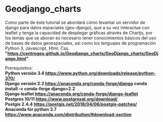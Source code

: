 # Geodjango_charts
Como parte de éste tutorial se abordará cómo levantar un servidor de django para datos espaciales (geo-django), que a su vez interactue con leaflet y tenga la capacidad de desplegar gráficas através de Chartjs, por los temás que se aboran es necesario tener conocimientos básicos del uso de bases de datos geoespaciales, así como los lenguajes de programación Python 3, Javascript, Html, Css. 
**"https://centrogeo.github.io/Geodjango_charts/GeoDjango_charts/GeoDjango.html"**

Prerequisitos:  
**Python versión 3.6 https://www.python.org/downloads/release/python-370/**  
**Django versión 2.2 https://anaconda.org/conda-forge/django conda install -c conda-forge django=2.2**  
**Django leaflet https://anaconda.org/conda-forge/django-leaflet**  
**Postgres 10/11 https://www.postgresql.org/download/**  
**Postgis 2.4.4 https://postgis.net/2018/04/06/postgis-patches/**  
**Anaconda for python 3.7 https://www.anaconda.com/distribution/#download-section**  

 
